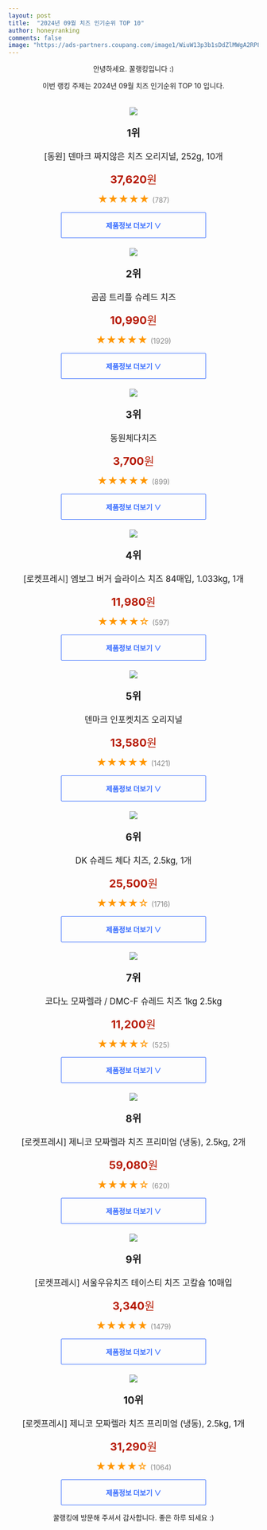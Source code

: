 ```yaml
---
layout: post
title:  "2024년 09월 치즈 인기순위 TOP 10"
author: honeyranking
comments: false
image: "https://ads-partners.coupang.com/image1/WiuW13p3b1sDdZlMWgA2RP83OHSa-zUBHYz1uVWRRIdQ_c5iHd1JUARWuJAySD0yeOPUHwVF1u_mHeUH5cWLWHGc9xluUFq1blyZtuE_AXzlixvuKOijWJCeKbQXc-JQrctQ-XZ_opMuSTa8VpHCMPn4UfZVD1RtcjNGatu1FXTmzi1gTCVASEHINqZ3lj3tJCa3bqdFEdCoU6hLhj-vlF2t1WIcLJhjwEx78yOAHy9zKtNOCuCDqDhm2ZB6-J-3WpWSZ6PYsgg8tlcP1rxM_f9pCFZRk-ZWCr5nKkSPx1p2tqoe31ynQNpxKLBkrq8="
---
```

<p style="text-align: center;">안녕하세요. 꿀랭킹입니다 :)</p>
<p style="text-align: center;">이번 랭킹 주제는 2024년 09월 치즈 인기순위 TOP 10 입니다.</p><center><img src="https://ads-partners.coupang.com/image1/WiuW13p3b1sDdZlMWgA2RP83OHSa-zUBHYz1uVWRRIdQ_c5iHd1JUARWuJAySD0yeOPUHwVF1u_mHeUH5cWLWHGc9xluUFq1blyZtuE_AXzlixvuKOijWJCeKbQXc-JQrctQ-XZ_opMuSTa8VpHCMPn4UfZVD1RtcjNGatu1FXTmzi1gTCVASEHINqZ3lj3tJCa3bqdFEdCoU6hLhj-vlF2t1WIcLJhjwEx78yOAHy9zKtNOCuCDqDhm2ZB6-J-3WpWSZ6PYsgg8tlcP1rxM_f9pCFZRk-ZWCr5nKkSPx1p2tqoe31ynQNpxKLBkrq8=" style="margin-top:20px" /></center><p style="text-align: center; font-size: 20px"><b>1위</b></p><p style="text-align: center; font-size: 17px">[동원] 덴마크 짜지않은 치즈 오리지널, 252g, 10개</p><p style="text-align: center;"><span style="color: #b61800; font-size: 22px;"><b>37,620</b>원</span></p><p style="text-align: center;"><span style="color: #ff9600; font-size: 20px;">★★★★★ </span><span style="color: #878787;">(787)</span></p><center><a href="https://link.coupang.com/re/AFFSDP?lptag=AF3899140&subid=honeyrank&pageKey=1445692968&itemId=23502933670&vendorItemId=90529362481&traceid=V0-153-c57b8e6829a1bac1&clickBeacon=1ec4ce10-7163-11ef-91d1-ce2cb414bbdb%7E3&requestid=20240913090000287207684619&token=31850C%7CMIXED"><div style="font-size: 14px; display: inline-block; padding: 15px 90px; color: #346aff; border-radius: 2px; border: 1px solid #346aff; cursor: pointer;"><b>제품정보 더보기 &or;</b></div></a></center><center><img src="https://ads-partners.coupang.com/image1/HE0NXIMmN3IQucwlHK3KqDzTA5UGvXajScVw6JhZEx1QPV2-HqJpVpUrXe-8WeQyM2FNMM1wWhg1TR3TIsTpM_A6FVaPNQS3Gxq08B9W9-mIAOzmNjcrRawF0x0SnHstWnZf5m0W92IR8n2Asga5jtmozJMr9aVhLF3yuFd_ACbVF0gbTR4jYfh14EeRj25SloD3cJvUsEBG6or5Fi-yy3vI2EDDPMFytiZyG88HPns4Vclm9qmJg6PcKfQVZQu2Hbbem26KaAk2Hpzc0aBPxzX6DD0bPR_XFoU=" style="margin-top:20px" /></center><p style="text-align: center; font-size: 20px"><b>2위</b></p><p style="text-align: center; font-size: 17px">곰곰 트리플 슈레드 치즈</p><p style="text-align: center;"><span style="color: #b61800; font-size: 22px;"><b>10,990</b>원</span></p><p style="text-align: center;"><span style="color: #ff9600; font-size: 20px;">★★★★★ </span><span style="color: #878787;">(1929)</span></p><center><a href="https://link.coupang.com/re/AFFSDP?lptag=AF3899140&subid=honeyrank&pageKey=2213040604&itemId=3768021318&vendorItemId=71753088443&traceid=V0-153-6110dc78bb1a9511&requestid=20240913090000287207684619&token=31850C%7CMIXED"><div style="font-size: 14px; display: inline-block; padding: 15px 90px; color: #346aff; border-radius: 2px; border: 1px solid #346aff; cursor: pointer;"><b>제품정보 더보기 &or;</b></div></a></center><center><img src="https://ads-partners.coupang.com/image1/OxhAfOhgZ28fJ0PXO1fpEgqZkFIwKV-d6Lnjzpg2K6gWUmDAMUJHU9qLrPMEX_7ijpU3XMaJF5tRdy4T31yNYKpB9PkormHnmVdE8u86zMzAbG3B3t8ff43SLY87DBJbEzf0oTPePN8cQHzKRxxpVYSQDi-CFInMQkawDkAwHJWWnTI3__qsYLeU-uD114o5FnAIi6n-KOSS656fv21ku_b476iR1T4cqAnJjED5xwu7YemjIArdTvzCzU7F_F0uCkVTKQqbCEKPKvlqLJDXcuwHUZHsdlXUcgUG" style="margin-top:20px" /></center><p style="text-align: center; font-size: 20px"><b>3위</b></p><p style="text-align: center; font-size: 17px">동원체다치즈</p><p style="text-align: center;"><span style="color: #b61800; font-size: 22px;"><b>3,700</b>원</span></p><p style="text-align: center;"><span style="color: #ff9600; font-size: 20px;">★★★★★ </span><span style="color: #878787;">(899)</span></p><center><a href="https://link.coupang.com/re/AFFSDP?lptag=AF3899140&subid=honeyrank&pageKey=7614868889&itemId=20175758166&vendorItemId=87267677745&traceid=V0-153-207a63a78aa02d96&requestid=20240913090000287207684619&token=31850C%7CMIXED"><div style="font-size: 14px; display: inline-block; padding: 15px 90px; color: #346aff; border-radius: 2px; border: 1px solid #346aff; cursor: pointer;"><b>제품정보 더보기 &or;</b></div></a></center><center><img src="https://ads-partners.coupang.com/image1/q7FeVF8BWw_IVgxzq3Bir_IAjzFmYe1E4qCdvpnQGBcULVamhkYEvFy56Hs3XhRu2mILDkUXa53LWgISQFu49WDiq3YOo__Mkj0oaMpba_8BKTMFxlRcij77V8EfrS5FuAjGWRvh7JsV-5pXEKy3k4QA7PYT90XKVeUsPIo_IyUZRw6Z8Z34AgaVPEN73QeRll72HEqY3dH-4lvz95V3a2di5BFhyqhopRHTxGpIj0X9Y7t7O-plRyQgfJPVX7pwAq51zVxK2-UKcq9sNe5Y5DO2RLz208VXvT0slp61" style="margin-top:20px" /></center><p style="text-align: center; font-size: 20px"><b>4위</b></p><p style="text-align: center; font-size: 17px">[로켓프레시] 엠보그 버거 슬라이스 치즈 84매입, 1.033kg, 1개</p><p style="text-align: center;"><span style="color: #b61800; font-size: 22px;"><b>11,980</b>원</span></p><p style="text-align: center;"><span style="color: #ff9600; font-size: 20px;">★★★★☆ </span><span style="color: #878787;">(597)</span></p><center><a href="https://link.coupang.com/re/AFFSDP?lptag=AF3899140&subid=honeyrank&pageKey=6701873925&itemId=15526599956&vendorItemId=82745821136&traceid=V0-153-63cb3fe2d521f5bf&clickBeacon=1ec4f520-7163-11ef-8cc0-2599853bed9d%7E3&requestid=20240913090000287207684619&token=31850C%7CMIXED"><div style="font-size: 14px; display: inline-block; padding: 15px 90px; color: #346aff; border-radius: 2px; border: 1px solid #346aff; cursor: pointer;"><b>제품정보 더보기 &or;</b></div></a></center><center><img src="https://ads-partners.coupang.com/image1/TCQ_vHlqFWpZPlSgTDhnqgF6hB4MlJHlO5RB3snteenORIfWiqqbE0Bkmz4FdnY7UYeaTLx8JMxnlcUf70j2kEh6WwZjtUUNQwNKwlKK6WS7u1BW5a0cJxaGHUEmN_K5-L8HHwFS3jseDs2nzI4dXi2asK7n5WgrYGwcPgDtORjIsr3AH2wNuQ7MROFX-KC6y15ywGExbqZaqxhP9Fu1ImGK5Jset0BNVtDfKuZBgHjBmsYoBI-bfjCYY-4pSUBpLTlhu7PzjDfKCms1tynCPQdgoSv8KKqoorpaxgfZ" style="margin-top:20px" /></center><p style="text-align: center; font-size: 20px"><b>5위</b></p><p style="text-align: center; font-size: 17px">덴마크 인포켓치즈 오리지널</p><p style="text-align: center;"><span style="color: #b61800; font-size: 22px;"><b>13,580</b>원</span></p><p style="text-align: center;"><span style="color: #ff9600; font-size: 20px;">★★★★★ </span><span style="color: #878787;">(1421)</span></p><center><a href="https://link.coupang.com/re/AFFSDP?lptag=AF3899140&subid=honeyrank&pageKey=1395521967&itemId=19224586918&vendorItemId=86341249690&traceid=V0-153-68a7c0734dd11422&requestid=20240913090000287207684619&token=31850C%7CMIXED"><div style="font-size: 14px; display: inline-block; padding: 15px 90px; color: #346aff; border-radius: 2px; border: 1px solid #346aff; cursor: pointer;"><b>제품정보 더보기 &or;</b></div></a></center><center><img src="https://ads-partners.coupang.com/image1/057ohsK7_zyc7_D201BnYNMNaQSUVnK7Ct3BmoycajBUBTJTiWsRdrejSbABHMMqEF_hDOoEInrBVZU4PpIL2MT5_9vfZ2Z90rJr_p6rc61ESaVKcUnmEAiNlzthMnvqQ530GGgeKjMFZUYoq2G0x3hOv0nNPePhl5cakAA2wCWry4suoNY39fsWPye7XYsFlT7YA76QE1-e3kZE2ejMR6NNknYc6rGIPjV9-5uzhYbLYOEQuJ96JWVi3Gn3mjmzRqXvqQxZ1VDxo4qrp5IF_RzifCEloWOz4WZI2V75ln-gHIXEOibPL9yReSxNsQ==" style="margin-top:20px" /></center><p style="text-align: center; font-size: 20px"><b>6위</b></p><p style="text-align: center; font-size: 17px">DK 슈레드 체다 치즈, 2.5kg, 1개</p><p style="text-align: center;"><span style="color: #b61800; font-size: 22px;"><b>25,500</b>원</span></p><p style="text-align: center;"><span style="color: #ff9600; font-size: 20px;">★★★★☆ </span><span style="color: #878787;">(1716)</span></p><center><a href="https://link.coupang.com/re/AFFSDP?lptag=AF3899140&subid=honeyrank&pageKey=7584617975&itemId=20028569496&vendorItemId=87125152719&traceid=V0-153-90bde2dffff937f8&clickBeacon=1ec4f520-7163-11ef-919f-9b75648931ff%7E3&requestid=20240913090000287207684619&token=31850C%7CMIXED"><div style="font-size: 14px; display: inline-block; padding: 15px 90px; color: #346aff; border-radius: 2px; border: 1px solid #346aff; cursor: pointer;"><b>제품정보 더보기 &or;</b></div></a></center><center><img src="https://ads-partners.coupang.com/image1/mJz8DyGnZIeZF-5CmOJbl0i9litFxv5Zf5hi0aIKRQ63R10a6bFDq6HXGclN-vwG1bCHW5ZiNHX5TISNNzRGXf7ObJzcQfeg1cnmq99RP_gP3qHsxgEVPnr-JHRxNKRgDJqmaMycxRj-8QcajXcvcamxVsfpoe7W_uQoeAjPVjWhiyD6rOKnX91Ot1MGpdl8ws7jCo9cxZ4c9V7hIZaWK0BIRjetHYY1uMneSNlHPKD9qf0QxOCMqcd9YUqh69OA4VzDi8v0JZNhD-0JRuKVz8_Eugk4w0HL3PggTRRqaOrcqTxQwcM-GhhSkw==" style="margin-top:20px" /></center><p style="text-align: center; font-size: 20px"><b>7위</b></p><p style="text-align: center; font-size: 17px">코다노 모짜렐라 / DMC-F 슈레드 치즈 1kg 2.5kg</p><p style="text-align: center;"><span style="color: #b61800; font-size: 22px;"><b>11,200</b>원</span></p><p style="text-align: center;"><span style="color: #ff9600; font-size: 20px;">★★★★☆ </span><span style="color: #878787;">(525)</span></p><center><a href="https://link.coupang.com/re/AFFSDP?lptag=AF3899140&subid=honeyrank&pageKey=8243582804&itemId=19950501256&vendorItemId=87943248465&traceid=V0-153-42bbef77593973b7&requestid=20240913090000287207684619&token=31850C%7CMIXED"><div style="font-size: 14px; display: inline-block; padding: 15px 90px; color: #346aff; border-radius: 2px; border: 1px solid #346aff; cursor: pointer;"><b>제품정보 더보기 &or;</b></div></a></center><center><img src="https://ads-partners.coupang.com/image1/gWgFnsQqd3sniCwkgbz3F_yr1UMVrSISOlL_--iWSM6VfIInE2QqD2oG9aeTbR60in3W8QYnCp7tBfQGBXYTBdvez1YaAznAnG4EJAtaZbej5wWiR_zvR_g0y9CI8Q6NmmbTwZzEt5riB6nVLNRtr8qDplL3EfxKtmhSWYzAUYeO8-fe9QdVDdlptChnzuBWabgTap-n3SZEsoAhqxIV0JhFMMS9tGdFL_FOlHlrKBFOwUKsgo8t1RYLBbtJBSWEGV6ZG8rfrWbXOKVMNQJnX5Yu_V5DZaXnFUWPpsTq" style="margin-top:20px" /></center><p style="text-align: center; font-size: 20px"><b>8위</b></p><p style="text-align: center; font-size: 17px">[로켓프레시] 제니코 모짜렐라 치즈 프리미엄 (냉동), 2.5kg, 2개</p><p style="text-align: center;"><span style="color: #b61800; font-size: 22px;"><b>59,080</b>원</span></p><p style="text-align: center;"><span style="color: #ff9600; font-size: 20px;">★★★★☆ </span><span style="color: #878787;">(620)</span></p><center><a href="https://link.coupang.com/re/AFFSDP?lptag=AF3899140&subid=honeyrank&pageKey=7563140932&itemId=20053728846&vendorItemId=87149890885&traceid=V0-153-074f827b3ba25054&clickBeacon=1ec4f520-7163-11ef-a863-0e6847d474cd%7E3&requestid=20240913090000287207684619&token=31850C%7CMIXED"><div style="font-size: 14px; display: inline-block; padding: 15px 90px; color: #346aff; border-radius: 2px; border: 1px solid #346aff; cursor: pointer;"><b>제품정보 더보기 &or;</b></div></a></center><center><img src="https://ads-partners.coupang.com/image1/Q8OjGKmHXd-1JXppQ0i5gtpjR3EYIb2-SYoy2lxhGuLFHj7wd3WlJxZ6CELeWzgWLmrMr52DrKl-jFY5q7uSY3tSfHjVtG79PhMgftKxj_ZMuZI-G6x1nb2id21xpF7Mj74POvFrztlExrGMlpdnSWAYw2jwJKrxWYz11tp3zQVreFO-LlrQPC4ItQdgb3tj1EmIFKxxeQJ69-lwIGv1TjxpYj6rRsra5W1dBEqgsrT3TfsyCVXfpEEGRWxM_uV1q3iSmuIlL5aoc83k_UkfRsbO" style="margin-top:20px" /></center><p style="text-align: center; font-size: 20px"><b>9위</b></p><p style="text-align: center; font-size: 17px">[로켓프레시] 서울우유치즈 테이스티 치즈 고칼슘 10매입</p><p style="text-align: center;"><span style="color: #b61800; font-size: 22px;"><b>3,340</b>원</span></p><p style="text-align: center;"><span style="color: #ff9600; font-size: 20px;">★★★★★ </span><span style="color: #878787;">(1479)</span></p><center><a href="https://link.coupang.com/re/AFFSDP?lptag=AF3899140&subid=honeyrank&pageKey=8000383518&itemId=22277064763&vendorItemId=89322692061&traceid=V0-153-689c39e82d3e56f3&requestid=20240913090000287207684619&token=31850C%7CMIXED"><div style="font-size: 14px; display: inline-block; padding: 15px 90px; color: #346aff; border-radius: 2px; border: 1px solid #346aff; cursor: pointer;"><b>제품정보 더보기 &or;</b></div></a></center><center><img src="https://ads-partners.coupang.com/image1/WXSThY0IEdOP2HFsWeS-nRhsTPkF_kAvK8SvBRLipwLmZIrS4UzCs95-pvlTqnWbKjAzPmlxMZh0h_p3yaMsL12cbONMiL5yyuSALDosS3mHoK4AwXz-BZcimdLLtv88zpMRqK6Q3MAbrBCg22jGvbWBykCRtJOwl3oorQOi1dN9iTdNN0xhJhXOJzZBhji1-Zi4cy6akILwQYUlLzaZ-dJ48sM2jIzPK-Se0WDJkGlBd8s6iiI-dcWB5P0JtFI1MuSyEumF9xi2-z8L_23fUrhEGh5tvOkuHdfVs9B_" style="margin-top:20px" /></center><p style="text-align: center; font-size: 20px"><b>10위</b></p><p style="text-align: center; font-size: 17px">[로켓프레시] 제니코 모짜렐라 치즈 프리미엄 (냉동), 2.5kg, 1개</p><p style="text-align: center;"><span style="color: #b61800; font-size: 22px;"><b>31,290</b>원</span></p><p style="text-align: center;"><span style="color: #ff9600; font-size: 20px;">★★★★☆ </span><span style="color: #878787;">(1064)</span></p><center><a href="https://link.coupang.com/re/AFFSDP?lptag=AF3899140&subid=honeyrank&pageKey=7563140932&itemId=19930061950&vendorItemId=87029622015&traceid=V0-153-074f827b3ba25054&clickBeacon=1ec4f520-7163-11ef-adc6-2134603f6e59%7E3&requestid=20240913090000287207684619&token=31850C%7CMIXED"><div style="font-size: 14px; display: inline-block; padding: 15px 90px; color: #346aff; border-radius: 2px; border: 1px solid #346aff; cursor: pointer;"><b>제품정보 더보기 &or;</b></div></a></center><p style="text-align: center;">꿀랭킹에 방문해 주셔서 감사합니다. 좋은 하루 되세요 :)</p>